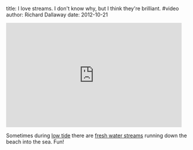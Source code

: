 title: I love streams. I don't know why, but I think they're brilliant. #video
author: Richard Dallaway
date: 2012-10-21

<iframe src="http://blip.tv/play/AYOHiiUA.html?p=1" width="480" height="285" frameborder="0" allowfullscreen></iframe><embed type="application/x-shockwave-flash" src="http://a.blip.tv/api.swf#AYOHiiUA" style="display:none"></embed>

Sometimes during [low tide](https://twitter.com/brightontide) there are [fresh water streams](http://www.southdowns.gov.uk/learning/themes-to-study/landscape/water/the-water-cycle) running down the beach into the sea. Fun!

